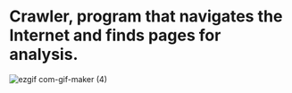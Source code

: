 # Crawler, program that navigates the Internet and finds pages for analysis.
![ezgif com-gif-maker (4)](https://user-images.githubusercontent.com/74188589/136426883-133e8e46-db5b-422d-98dc-c0952d9f0ffe.gif)
